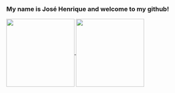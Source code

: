 ### My name is José Henrique and welcome to my github!

<a href="https://github.com/anuraghazra/github-readme-stats">
  <img height=180 align="center" src="https://github-readme-stats.vercel.app/api?username=JoseHenriqueSiqueira&show_icons=true&theme=github_dark&include_all_commits=true"/>
</a>

<a href="https://github.com/anuraghazra/convoychat">
  <img height=180 align="center" src="https://github-readme-stats.vercel.app/api/top-langs/?username=JoseHenriqueSiqueira&theme=github_dark&layout=compact&card_width=320" />
</a>


